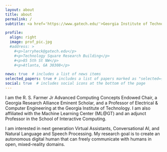 ```yaml
---
layout: about
title: about
permalink: /
subtitle: <a href='https://www.gatech.edu/'>Georgia Institute of Technology</a>

profile:
  align: right
  image: prof_pic.jpg
  #address: >
    #<p>larryheck@gatech.edu</p>
    #<p>Technology Square Research Building</p>
    #<p>85 5th St NW</p>
    #<p>Atlanta, GA 30308</p>

news: true  # includes a list of news items
selected_papers: true # includes a list of papers marked as "selected={true}"
social: true  # includes social icons at the bottom of the page
---
```


I am the R. S. Farmer Jr Advanced Computing Concepts Endowed Chair, a Georgia Research Alliance Eminent Scholar, and a Professor of Electrical & Computer Engineering at the Georgia Institute of Technology. I am also affiliated with the Machine Learning Center (ML@GT) and an adjunct Professor in the School of Interactive Computing. 

I am interested in next generation <span class="font-weight-bold">Virtual Assistants</span>, <span class="font-weight-bold">Conversational AI</span>, and <span class="font-weight-bold">Natural Language and Speech Processing</span>. My research goal is to create an autonomous <span class="font-weight-bold">digital human</span> that can freely communicate with humans in <span class="font-weight-bold">open, mixed-reality</span> domains.
